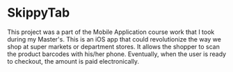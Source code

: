 SkippyTab
=========

This project was a part of the Mobile Application course work that I took during my Master's.  This is an iOS app that could revolutionize the way we shop at super markets or department stores. It allows the shopper to scan the product barcodes with his/her phone. Eventually, when the user is ready to checkout, the amount is paid electronically.
